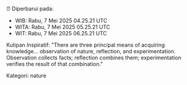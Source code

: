 ⏰ Diperbarui pada:
- WIB: Rabu, 7 Mei 2025 04.25.21 UTC
- WITA: Rabu, 7 Mei 2025 05.25.21 UTC
- WIT: Rabu, 7 Mei 2025 06.25.21 UTC

Kutipan Inspiratif:
"There are three principal means of acquiring knowledge... observation of nature, reflection, and experimentation. Observation collects facts; reflection combines them; experimentation verifies the result of that combination."


Kategori: nature

